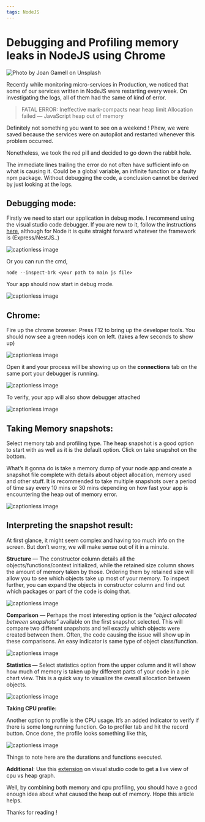 ```yaml
---
tags: NodeJS
---
```

Debugging and Profiling memory leaks in NodeJS using Chrome
===========================================================

![Photo by Joan Gamell on Unsplash](https://miro.medium.com/v2/resize:fit:1400/format:webp/1*wylSMCuEGGZXLnv82MtUbQ.png)

Recently while monitoring micro-services in Production, we noticed that some of our services written in NodeJS were restarting every week. On investigating the logs, all of them had the same of kind of error.

> FATAL ERROR: Ineffective mark-compacts near heap limit Allocation failed — JavaScript heap out of memory

Definitely not something you want to see on a weekend ! Phew, we were saved because the services were on autopilot and restarted whenever this problem occurred.

Nonetheless, we took the red pill and decided to go down the rabbit hole.

The immediate lines trailing the error do not often have sufficient info on what is causing it. Could be a global variable, an infinite function or a faulty npm package. Without debugging the code, a conclusion cannot be derived by just looking at the logs.

**Debugging mode:**
-------------------

Firstly we need to start our application in debug mode. I recommend using the visual studio code debugger. If you are new to it, follow the instructions [here](https://code.visualstudio.com/docs/nodejs/nodejs-debugging), although for Node it is quite straight forward whatever the framework is (Express/NestJS..)

![captionless image](https://miro.medium.com/v2/resize:fit:790/format:webp/1*zbtDO5zb9-sPQyEY45sXeA.png)

Or you can run the cmd,

```
node --inspect-brk <your path to main js file>
```

Your app should now start in debug mode.

![captionless image](https://miro.medium.com/v2/resize:fit:1400/format:webp/1*n8VJB3XcFbNXjilpUMDrjw.png)

Chrome:
-------

Fire up the chrome browser. Press F12 to bring up the developer tools. You should now see a green nodejs icon on left. (takes a few seconds to show up)

![captionless image](https://miro.medium.com/v2/resize:fit:1400/format:webp/1*ZHKTMxkr04LytxesXN2PQA.png)

Open it and your process will be showing up on the **connections** tab on the same port your debugger is running.

![captionless image](https://miro.medium.com/v2/resize:fit:1400/format:webp/1*qJZt0WxDw-SjPH5wdyyD9Q.png)

To verify, your app will also show debugger attached

![captionless image](https://miro.medium.com/v2/resize:fit:1400/format:webp/1*TnhO-tmkrcKFU5FzZBCI2w.png)

Taking Memory snapshots:
------------------------

Select memory tab and profiling type. The heap snapshot is a good option to start with as well as it is the default option. Click on take snapshot on the bottom.

What’s it gonna do is take a memory dump of your node app and create a snapshot file complete with details about object allocation, memory used and other stuff. It is recommended to take multiple snapshots over a period of time say every 10 mins or 30 mins depending on how fast your app is encountering the heap out of memory error.

![captionless image](https://miro.medium.com/v2/resize:fit:756/format:webp/1*Bv-VMz4ClQiIaX_BIoAA2g.png)

Interpreting the snapshot result:
---------------------------------

At first glance, it might seem complex and having too much info on the screen. But don’t worry, we will make sense out of it in a minute.

**Structure** — The constructor column details all the objects/functions/context initialized, while the retained size column shows the amount of memory taken by those. Ordering them by retained size will allow you to see which objects take up most of your memory. To inspect further, you can expand the objects in constructor column and find out which packages or part of the code is doing that.

![captionless image](https://miro.medium.com/v2/resize:fit:2000/format:webp/1*lickRr8v_exrE-6PCAJO8w.png)

**Comparison** — Perhaps the most interesting option is the _“object allocated between snapshots”_ available on the first snapshot selected. This will compare two different snapshots and tell exactly which objects were created between them. Often, the code causing the issue will show up in these comparisons. An easy indicator is same type of object class/function.

![captionless image](https://miro.medium.com/v2/resize:fit:2000/format:webp/1*o-iVFbhKw5BRbsvKJG0YBA.png)

**Statistics —** Select statistics option from the upper column and it will show how much of memory is taken up by different parts of your code in a pie chart view. This is a quick way to visualize the overall allocation between objects.

![captionless image](https://miro.medium.com/v2/resize:fit:1400/format:webp/1*Q82WrhUrCeLqk7HhzN9zuQ.png)

**Taking CPU profile:**

Another option to profile is the CPU usage. It’s an added indicator to verify if there is some long running function. Go to profiler tab and hit the record button. Once done, the profile looks something like this,

![captionless image](https://miro.medium.com/v2/resize:fit:1400/format:webp/1*oMHf2MR84xuxJwsiTV7Nzw.png)

Things to note here are the durations and functions executed.

**Additional**: Use this [extension](https://marketplace.visualstudio.com/items?itemName=ms-vscode.vscode-js-profile-flame) on visual studio code to get a live view of cpu vs heap graph.

Well, by combining both memory and cpu profiling, you should have a good enough idea about what caused the heap out of memory. Hope this article helps.

Thanks for reading !
